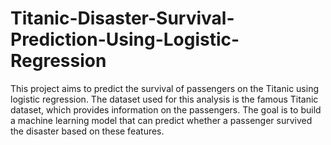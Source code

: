 # Titanic-Disaster-Survival-Prediction-Using-Logistic-Regression
This project aims to predict the survival of passengers on the Titanic using logistic regression. The dataset used for this analysis is the famous Titanic dataset, which provides information on the passengers. The goal is to build a machine learning model that can predict whether a passenger survived the disaster based on these features.
